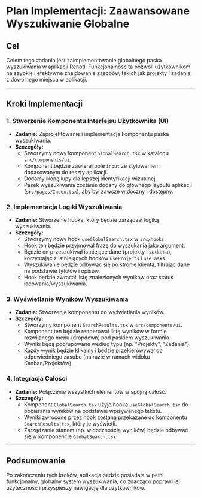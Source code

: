 # Plan Implementacji: Zaawansowane Wyszukiwanie Globalne

## Cel

Celem tego zadania jest zaimplementowanie globalnego paska wyszukiwania w aplikacji Renotl. Funkcjonalność ta pozwoli użytkownikom na szybkie i efektywne znajdowanie zasobów, takich jak projekty i zadania, z dowolnego miejsca w aplikacji.

---

## Kroki Implementacji

### 1. Stworzenie Komponentu Interfejsu Użytkownika (UI)

-   **Zadanie:** Zaprojektowanie i implementacja komponentu paska wyszukiwania.
-   **Szczegóły:**
    -   Stworzymy nowy komponent `GlobalSearch.tsx` w katalogu `src/components/ui`.
    -   Komponent będzie zawierał pole `input` ze stylowaniem dopasowanym do reszty aplikacji.
    -   Dodamy ikonę lupy dla lepszej identyfikacji wizualnej.
    -   Pasek wyszukiwania zostanie dodany do głównego layoutu aplikacji (`src/pages/Index.tsx`), aby był zawsze widoczny i dostępny.

### 2. Implementacja Logiki Wyszukiwania

-   **Zadanie:** Stworzenie hooka, który będzie zarządzał logiką wyszukiwania.
-   **Szczegóły:**
    -   Stworzymy nowy hook `useGlobalSearch.tsx` w `src/hooks`.
    -   Hook ten będzie przyjmował frazę do wyszukania jako argument.
    -   Będzie on przeszukiwał istniejące dane (projekty i zadania), korzystając z istniejących hooków `useProjects` i `useTasks`.
    -   Wyszukiwanie będzie odbywać się po stronie klienta, filtrując dane na podstawie tytułów i opisów.
    -   Hook będzie zwracał listę znalezionych wyników oraz status ładowania/wyszukiwania.

### 3. Wyświetlanie Wyników Wyszukiwania

-   **Zadanie:** Stworzenie komponentu do wyświetlania wyników.
-   **Szczegóły:**
    -   Stworzymy komponent `SearchResults.tsx` w `src/components/ui`.
    -   Komponent ten będzie renderował listę wyników w formie rozwijanego menu (dropdown) pod paskiem wyszukiwania.
    -   Wyniki będą pogrupowane według typu (np. "Projekty", "Zadania").
    -   Każdy wynik będzie klikalny i będzie przekierowywał do odpowiedniego zasobu (na razie w ramach widoku Kanban/Projektów).

### 4. Integracja Całości

-   **Zadanie:** Połączenie wszystkich elementów w spójną całość.
-   **Szczegóły:**
    -   Komponent `GlobalSearch.tsx` użyje hooka `useGlobalSearch.tsx` do pobierania wyników na podstawie wpisywanego tekstu.
    -   Wyniki zwrócone przez hook zostaną przekazane do komponentu `SearchResults.tsx`, który je wyświetli.
    -   Zarządzanie stanem (np. widocznością wyników) będzie odbywać się w komponencie `GlobalSearch.tsx`.

---

## Podsumowanie

Po zakończeniu tych kroków, aplikacja będzie posiadała w pełni funkcjonalny, globalny system wyszukiwania, co znacząco poprawi jej użyteczność i przyspieszy nawigację dla użytkowników. 